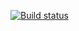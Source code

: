 [![Build status](https://ci.appveyor.com/api/projects/status/r8gl2cgpuyu32spo/branch/main?svg=true)](https://ci.appveyor.com/project/pmuratov/ci-template-promises/branch/main)